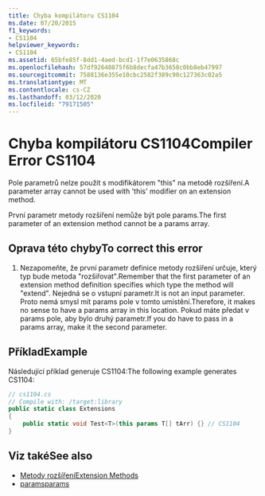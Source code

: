 ```yaml
---
title: Chyba kompilátoru CS1104
ms.date: 07/20/2015
f1_keywords:
- CS1104
helpviewer_keywords:
- CS1104
ms.assetid: 65bfe85f-8dd1-4aed-bcd1-1f7e0635868c
ms.openlocfilehash: 57df92640875f6b8decfa47b3650c0bb8eb47997
ms.sourcegitcommit: 7588136e355e10cbc2582f389c90c127363c02a5
ms.translationtype: MT
ms.contentlocale: cs-CZ
ms.lasthandoff: 03/12/2020
ms.locfileid: "79171505"
---
```

# <a name="compiler-error-cs1104"></a><span data-ttu-id="4f606-102">Chyba kompilátoru CS1104</span><span class="sxs-lookup"><span data-stu-id="4f606-102">Compiler Error CS1104</span></span>
<span data-ttu-id="4f606-103">Pole parametrů nelze použít s modifikátorem "this" na metodě rozšíření.</span><span class="sxs-lookup"><span data-stu-id="4f606-103">A parameter array cannot be used with 'this' modifier on an extension method.</span></span>  
  
 <span data-ttu-id="4f606-104">První parametr metody rozšíření nemůže být pole params.</span><span class="sxs-lookup"><span data-stu-id="4f606-104">The first parameter of an extension method cannot be a params array.</span></span>  
  
## <a name="to-correct-this-error"></a><span data-ttu-id="4f606-105">Oprava této chyby</span><span class="sxs-lookup"><span data-stu-id="4f606-105">To correct this error</span></span>  
  
1. <span data-ttu-id="4f606-106">Nezapomeňte, že první parametr definice metody rozšíření určuje, který typ bude metoda "rozšiřovat".</span><span class="sxs-lookup"><span data-stu-id="4f606-106">Remember that the first parameter of an extension method definition specifies which type the method will "extend".</span></span> <span data-ttu-id="4f606-107">Nejedná se o vstupní parametr.</span><span class="sxs-lookup"><span data-stu-id="4f606-107">It is not an input parameter.</span></span> <span data-ttu-id="4f606-108">Proto nemá smysl mít params pole v tomto umístění.</span><span class="sxs-lookup"><span data-stu-id="4f606-108">Therefore, it makes no sense to have a params array in this location.</span></span> <span data-ttu-id="4f606-109">Pokud máte předat v params pole, aby bylo druhý parametr.</span><span class="sxs-lookup"><span data-stu-id="4f606-109">If you do have to pass in a params array, make it the second parameter.</span></span>  
  
## <a name="example"></a><span data-ttu-id="4f606-110">Příklad</span><span class="sxs-lookup"><span data-stu-id="4f606-110">Example</span></span>  
 <span data-ttu-id="4f606-111">Následující příklad generuje CS1104:</span><span class="sxs-lookup"><span data-stu-id="4f606-111">The following example generates CS1104:</span></span>  
  
```csharp  
// cs1104.cs  
// Compile with: /target:library  
public static class Extensions  
{  
    public static void Test<T>(this params T[] tArr) {} // CS1104  
}
```  
  
## <a name="see-also"></a><span data-ttu-id="4f606-112">Viz také</span><span class="sxs-lookup"><span data-stu-id="4f606-112">See also</span></span>

- [<span data-ttu-id="4f606-113">Metody rozšíření</span><span class="sxs-lookup"><span data-stu-id="4f606-113">Extension Methods</span></span>](../programming-guide/classes-and-structs/extension-methods.md)
- [<span data-ttu-id="4f606-114">params</span><span class="sxs-lookup"><span data-stu-id="4f606-114">params</span></span>](../language-reference/keywords/params.md)
